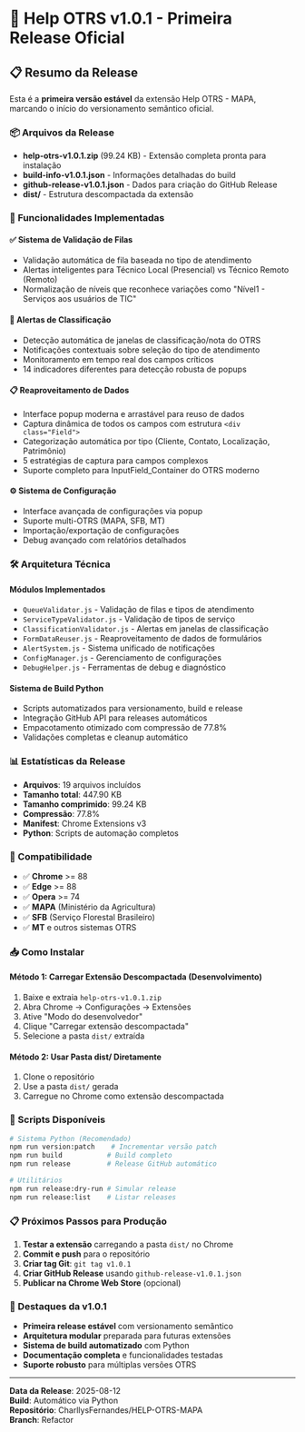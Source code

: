 # 🚀 Help OTRS v1.0.1 - Primeira Release Oficial

## 📋 Resumo da Release

Esta é a **primeira versão estável** da extensão Help OTRS - MAPA, marcando o início do versionamento semântico oficial.

### 📦 Arquivos da Release

- **help-otrs-v1.0.1.zip** (99.24 KB) - Extensão completa pronta para instalação
- **build-info-v1.0.1.json** - Informações detalhadas do build
- **github-release-v1.0.1.json** - Dados para criação do GitHub Release
- **dist/** - Estrutura descompactada da extensão

### 🎯 Funcionalidades Implementadas

#### ✅ Sistema de Validação de Filas
- Validação automática de fila baseada no tipo de atendimento
- Alertas inteligentes para Técnico Local (Presencial) vs Técnico Remoto (Remoto)
- Normalização de níveis que reconhece variações como "Nível1 - Serviços aos usuários de TIC"

#### 🔔 Alertas de Classificação  
- Detecção automática de janelas de classificação/nota do OTRS
- Notificações contextuais sobre seleção do tipo de atendimento
- Monitoramento em tempo real dos campos críticos
- 14 indicadores diferentes para detecção robusta de popups

#### 📋 Reaproveitamento de Dados
- Interface popup moderna e arrastável para reuso de dados
- Captura dinâmica de todos os campos com estrutura `<div class="Field">`
- Categorização automática por tipo (Cliente, Contato, Localização, Patrimônio)
- 5 estratégias de captura para campos complexos
- Suporte completo para InputField_Container do OTRS moderno

#### ⚙️ Sistema de Configuração
- Interface avançada de configurações via popup
- Suporte multi-OTRS (MAPA, SFB, MT)
- Importação/exportação de configurações
- Debug avançado com relatórios detalhados

### 🛠️ Arquitetura Técnica

#### Módulos Implementados
- `QueueValidator.js` - Validação de filas e tipos de atendimento
- `ServiceTypeValidator.js` - Validação de tipos de serviço  
- `ClassificationValidator.js` - Alertas em janelas de classificação
- `FormDataReuser.js` - Reaproveitamento de dados de formulários
- `AlertSystem.js` - Sistema unificado de notificações
- `ConfigManager.js` - Gerenciamento de configurações
- `DebugHelper.js` - Ferramentas de debug e diagnóstico

#### Sistema de Build Python
- Scripts automatizados para versionamento, build e release
- Integração GitHub API para releases automáticos
- Empacotamento otimizado com compressão de 77.8%
- Validações completas e cleanup automático

### 📊 Estatísticas da Release

- **Arquivos**: 19 arquivos incluídos
- **Tamanho total**: 447.90 KB  
- **Tamanho comprimido**: 99.24 KB
- **Compressão**: 77.8%
- **Manifest**: Chrome Extensions v3
- **Python**: Scripts de automação completos

### 🎯 Compatibilidade

- ✅ **Chrome** >= 88
- ✅ **Edge** >= 88  
- ✅ **Opera** >= 74
- ✅ **MAPA** (Ministério da Agricultura)
- ✅ **SFB** (Serviço Florestal Brasileiro)
- ✅ **MT** e outros sistemas OTRS

### 📥 Como Instalar

#### Método 1: Carregar Extensão Descompactada (Desenvolvimento)
1. Baixe e extraia `help-otrs-v1.0.1.zip`
2. Abra Chrome → Configurações → Extensões
3. Ative "Modo do desenvolvedor"
4. Clique "Carregar extensão descompactada"
5. Selecione a pasta `dist/` extraída

#### Método 2: Usar Pasta dist/ Diretamente
1. Clone o repositório
2. Use a pasta `dist/` gerada
3. Carregue no Chrome como extensão descompactada

### 🔧 Scripts Disponíveis

```bash
# Sistema Python (Recomendado)
npm run version:patch    # Incrementar versão patch
npm run build           # Build completo
npm run release         # Release GitHub automático

# Utilitários
npm run release:dry-run # Simular release
npm run release:list    # Listar releases
```

### 📋 Próximos Passos para Produção

1. **Testar a extensão** carregando a pasta `dist/` no Chrome
2. **Commit e push** para o repositório
3. **Criar tag Git**: `git tag v1.0.1`
4. **Criar GitHub Release** usando `github-release-v1.0.1.json`
5. **Publicar na Chrome Web Store** (opcional)

### 🌟 Destaques da v1.0.1

- **Primeira release estável** com versionamento semântico
- **Arquitetura modular** preparada para futuras extensões
- **Sistema de build automatizado** com Python
- **Documentação completa** e funcionalidades testadas
- **Suporte robusto** para múltiplas versões OTRS

---

**Data da Release**: 2025-08-12  
**Build**: Automático via Python  
**Repositório**: CharllysFernandes/HELP-OTRS-MAPA  
**Branch**: Refactor
